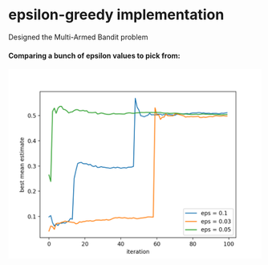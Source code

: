 # epsilon-greedy implementation
Designed the Multi-Armed Bandit problem

#### Comparing a bunch of epsilon values to pick from:

![alt text](https://github.com/hrushikeshjadhav9/epsilon-greedy/blob/master/results/result.png)
